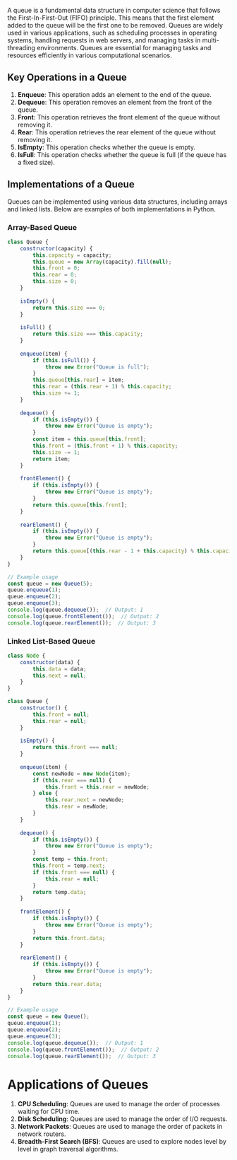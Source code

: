 A queue is a fundamental data structure in computer science that follows the First-In-First-Out (FIFO) principle. This means that the first element added to the queue will be the first one to be removed. Queues are widely used in various applications, such as scheduling processes in operating systems, handling requests in web servers, and managing tasks in multi-threading environments.
Queues are essential for managing tasks and resources efficiently in various computational scenarios.

## Key Operations in a Queue

1. **Enqueue**: This operation adds an element to the end of the queue.
2. **Dequeue**: This operation removes an element from the front of the queue.
3. **Front**: This operation retrieves the front element of the queue without removing it.
4. **Rear**: This operation retrieves the rear element of the queue without removing it.
5. **IsEmpty**: This operation checks whether the queue is empty.
6. **IsFull**: This operation checks whether the queue is full (if the queue has a fixed size).

## Implementations of a Queue

Queues can be implemented using various data structures, including arrays and linked lists. Below are examples of both implementations in Python.

### Array-Based Queue

```js
class Queue {
    constructor(capacity) {
        this.capacity = capacity;
        this.queue = new Array(capacity).fill(null);
        this.front = 0;
        this.rear = 0;
        this.size = 0;
    }
	
    isEmpty() {
        return this.size === 0;
    }
	
    isFull() {
        return this.size === this.capacity;
    }
	
    enqueue(item) {
        if (this.isFull()) {
            throw new Error("Queue is full");
        }
        this.queue[this.rear] = item;
        this.rear = (this.rear + 1) % this.capacity;
        this.size += 1;
    }
	
    dequeue() {
        if (this.isEmpty()) {
            throw new Error("Queue is empty");
        }
        const item = this.queue[this.front];
        this.front = (this.front + 1) % this.capacity;
        this.size -= 1;
        return item;
    }
	
    frontElement() {
        if (this.isEmpty()) {
            throw new Error("Queue is empty");
        }
        return this.queue[this.front];
    }
	
    rearElement() {
        if (this.isEmpty()) {
            throw new Error("Queue is empty");
        }
        return this.queue[(this.rear - 1 + this.capacity) % this.capacity];
    }
}

// Example usage
const queue = new Queue(5);
queue.enqueue(1);
queue.enqueue(2);
queue.enqueue(3);
console.log(queue.dequeue());  // Output: 1
console.log(queue.frontElement());  // Output: 2
console.log(queue.rearElement());  // Output: 3
```

### Linked List-Based Queue

```js
class Node {
    constructor(data) {
        this.data = data;
        this.next = null;
    }
}

class Queue {
    constructor() {
        this.front = null;
        this.rear = null;
    }
	
    isEmpty() {
        return this.front === null;
    }
	
    enqueue(item) {
        const newNode = new Node(item);
        if (this.rear === null) {
            this.front = this.rear = newNode;
        } else {
            this.rear.next = newNode;
            this.rear = newNode;
        }
    }
	
    dequeue() {
        if (this.isEmpty()) {
            throw new Error("Queue is empty");
        }
        const temp = this.front;
        this.front = temp.next;
        if (this.front === null) {
            this.rear = null;
        }
        return temp.data;
    }
	
    frontElement() {
        if (this.isEmpty()) {
            throw new Error("Queue is empty");
        }
        return this.front.data;
    }
	
    rearElement() {
        if (this.isEmpty()) {
            throw new Error("Queue is empty");
        }
        return this.rear.data;
    }
}

// Example usage
const queue = new Queue();
queue.enqueue(1);
queue.enqueue(2);
queue.enqueue(3);
console.log(queue.dequeue());  // Output: 1
console.log(queue.frontElement());  // Output: 2
console.log(queue.rearElement());  // Output: 3
```

# Applications of Queues

1. **CPU Scheduling**: Queues are used to manage the order of processes waiting for CPU time.
2. **Disk Scheduling**: Queues are used to manage the order of I/O requests.
3. **Network Packets**: Queues are used to manage the order of packets in network routers.
4. **Breadth-First Search (BFS)**: Queues are used to explore nodes level by level in graph traversal algorithms.